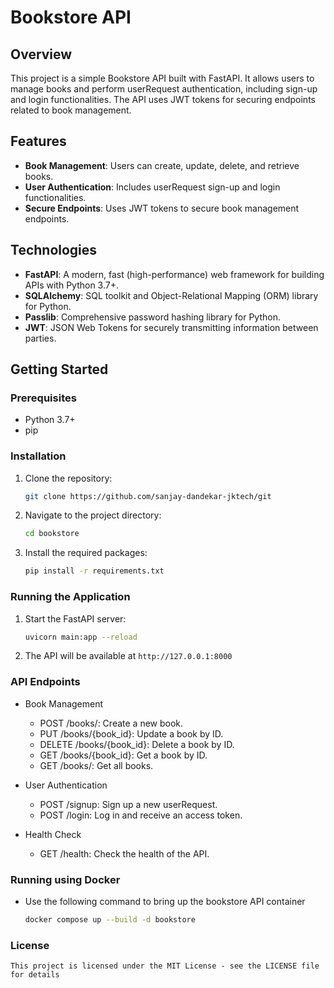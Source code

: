 # Bookstore API

## Overview

This project is a simple Bookstore API built with FastAPI. It allows users to manage books and perform userRequest authentication, including sign-up and login functionalities. The API uses JWT tokens for securing endpoints related to book management.

## Features

- **Book Management**: Users can create, update, delete, and retrieve books.
- **User Authentication**: Includes userRequest sign-up and login functionalities.
- **Secure Endpoints**: Uses JWT tokens to secure book management endpoints.

## Technologies

- **FastAPI**: A modern, fast (high-performance) web framework for building APIs with Python 3.7+.
- **SQLAlchemy**: SQL toolkit and Object-Relational Mapping (ORM) library for Python.
- **Passlib**: Comprehensive password hashing library for Python.
- **JWT**: JSON Web Tokens for securely transmitting information between parties.

## Getting Started

### Prerequisites

- Python 3.7+
- pip

### Installation

1. Clone the repository:
    ```bash
    git clone https://github.com/sanjay-dandekar-jktech/git
    ```

2. Navigate to the project directory:

    ```bash
    cd bookstore
    ```

3. Install the required packages:

    ```bash
    pip install -r requirements.txt
    ```

### Running the Application

1. Start the FastAPI server:

    ```bash
    uvicorn main:app --reload
    ```

2. The API will be available at `http://127.0.0.1:8000`

### API Endpoints

- Book Management

    - POST /books/: Create a new book.
    - PUT /books/{book_id}: Update a book by ID.
    - DELETE /books/{book_id}: Delete a book by ID.
    - GET /books/{book_id}: Get a book by ID.
    - GET /books/: Get all books.

- User Authentication

    - POST /signup: Sign up a new userRequest.
    - POST /login: Log in and receive an access token.

- Health Check
    - GET /health: Check the health of the API.

### Running using Docker

- Use the following command to bring up the bookstore API container

  ```bash
  docker compose up --build -d bookstore
  ```

### License
    This project is licensed under the MIT License - see the LICENSE file for details
